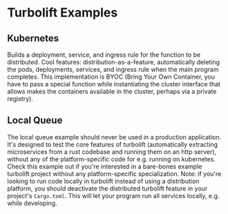# Turbolift Examples

## Kubernetes

Builds a deployment, service, and ingress rule for the function to be
distributed. Cool features: distribution-as-a-feature, automatically deleting
the pods, deployments, services, and ingress rule when the main program
completes. This implementation is BYOC (Bring Your Own Container, you have to
pass a special function while instantiating the cluster interface that allows
makes the containers available in the cluster, perhaps via a private registry).

## Local Queue

The local queue example should never be used in a production application. It's
designed to test the core features of turbolift (automatically extracting
microservices from a rust codebase and running them on an http server), without
any of the platform-specific code for e.g. running on kubernetes. Check this
example out if you're interested in a bare-bones example turbolift project
without any platform-specific specialization. Note: if you're looking to run
code locally in turbolift instead of using a distribution platform, you should
deactivate the distributed turbolift feature in your project's `Cargo.toml`.
This will let your program run all services locally, e.g. while developing.
